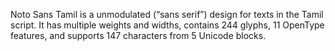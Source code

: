 Noto Sans Tamil is a unmodulated (“sans serif”) design for texts in the Tamil script. It has multiple weights and widths, contains 244 glyphs, 11 OpenType features, and supports 147 characters from 5 Unicode blocks.
